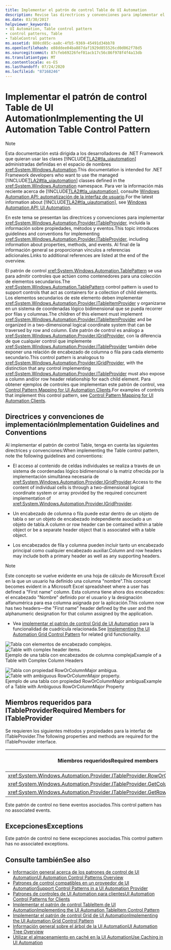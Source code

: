 ```yaml
---
title: Implementar el patrón de control Table de UI Automation
description: Revise las directrices y convenciones para implementar el patrón de control Table en la automatización de la interfaz de usuario. Conocer los miembros necesarios para la interfaz ITableProvider.
ms.date: 03/30/2017
helpviewer_keywords:
- UI Automation, Table control pattern
- control patterns, Table
- TableControl pattern
ms.assetid: 880cd85c-aa8c-4fb5-9369-45491d34bb78
ms.openlocfilehash: e88ddee04ba887daf1929d855526cd0d062f78d5
ms.sourcegitcommit: 87cfeb69226fef01acb17c56c86f978f4f4a13db
ms.translationtype: MT
ms.contentlocale: es-ES
ms.lasthandoff: 07/24/2020
ms.locfileid: "87168246"
---
```

# <a name="implementing-the-ui-automation-table-control-pattern"></a><span data-ttu-id="0f0ee-104">Implementar el patrón de control Table de UI Automation</span><span class="sxs-lookup"><span data-stu-id="0f0ee-104">Implementing the UI Automation Table Control Pattern</span></span>
> [!NOTE]
> <span data-ttu-id="0f0ee-105">Esta documentación está dirigida a los desarrolladores de .NET Framework que quieran usar las clases [!INCLUDE[TLA2#tla_uiautomation](../../../includes/tla2sharptla-uiautomation-md.md)] administradas definidas en el espacio de nombres <xref:System.Windows.Automation>.</span><span class="sxs-lookup"><span data-stu-id="0f0ee-105">This documentation is intended for .NET Framework developers who want to use the managed [!INCLUDE[TLA2#tla_uiautomation](../../../includes/tla2sharptla-uiautomation-md.md)] classes defined in the <xref:System.Windows.Automation> namespace.</span></span> <span data-ttu-id="0f0ee-106">Para ver la información más reciente acerca de [!INCLUDE[TLA2#tla_uiautomation](../../../includes/tla2sharptla-uiautomation-md.md)], consulte [Windows Automation API: automatización de la interfaz de usuario](/windows/win32/winauto/entry-uiauto-win32).</span><span class="sxs-lookup"><span data-stu-id="0f0ee-106">For the latest information about [!INCLUDE[TLA2#tla_uiautomation](../../../includes/tla2sharptla-uiautomation-md.md)], see [Windows Automation API: UI Automation](/windows/win32/winauto/entry-uiauto-win32).</span></span>  
  
 <span data-ttu-id="0f0ee-107">En este tema se presentan las directrices y convenciones para implementar <xref:System.Windows.Automation.Provider.ITableProvider>, incluida la información sobre propiedades, métodos y eventos.</span><span class="sxs-lookup"><span data-stu-id="0f0ee-107">This topic introduces guidelines and conventions for implementing <xref:System.Windows.Automation.Provider.ITableProvider>, including information about properties, methods, and events.</span></span> <span data-ttu-id="0f0ee-108">Al final de la información general se proporcionan vínculos a referencias adicionales.</span><span class="sxs-lookup"><span data-stu-id="0f0ee-108">Links to additional references are listed at the end of the overview.</span></span>  
  
 <span data-ttu-id="0f0ee-109">El patrón de control <xref:System.Windows.Automation.TablePattern> se usa para admitir controles que actúen como contenedores para una colección de elementos secundarios.</span><span class="sxs-lookup"><span data-stu-id="0f0ee-109">The <xref:System.Windows.Automation.TablePattern> control pattern is used to support controls that act as containers for a collection of child elements.</span></span> <span data-ttu-id="0f0ee-110">Los elementos secundarios de este elemento deben implementar <xref:System.Windows.Automation.Provider.ITableItemProvider> y organizarse en un sistema de coordenadas lógico bidimensional que se pueda recorrer por filas y columnas.</span><span class="sxs-lookup"><span data-stu-id="0f0ee-110">The children of this element must implement <xref:System.Windows.Automation.Provider.ITableItemProvider> and be organized in a two-dimensional logical coordinate system that can be traversed by row and column.</span></span> <span data-ttu-id="0f0ee-111">Este patrón de control es análogo a <xref:System.Windows.Automation.Provider.IGridProvider>, con la diferencia de que cualquier control que implemente <xref:System.Windows.Automation.Provider.ITableProvider> también debe exponer una relación de encabezado de columna o fila para cada elemento secundario.</span><span class="sxs-lookup"><span data-stu-id="0f0ee-111">This control pattern is analogous to <xref:System.Windows.Automation.Provider.IGridProvider>, with the distinction that any control implementing <xref:System.Windows.Automation.Provider.ITableProvider> must also expose a column and/or row header relationship for each child element.</span></span> <span data-ttu-id="0f0ee-112">Para obtener ejemplos de controles que implementan este patrón de control, vea [Control Pattern Mapping for UI Automation Clients](control-pattern-mapping-for-ui-automation-clients.md).</span><span class="sxs-lookup"><span data-stu-id="0f0ee-112">For examples of controls that implement this control pattern, see [Control Pattern Mapping for UI Automation Clients](control-pattern-mapping-for-ui-automation-clients.md).</span></span>  
  
<a name="Implementation_Guidelines_and_Conventions"></a>
## <a name="implementation-guidelines-and-conventions"></a><span data-ttu-id="0f0ee-113">Directrices y convenciones de implementación</span><span class="sxs-lookup"><span data-stu-id="0f0ee-113">Implementation Guidelines and Conventions</span></span>  
 <span data-ttu-id="0f0ee-114">Al implementar el patrón de control Table, tenga en cuenta las siguientes directrices y convenciones:</span><span class="sxs-lookup"><span data-stu-id="0f0ee-114">When implementing the Table control pattern, note the following guidelines and conventions:</span></span>  
  
- <span data-ttu-id="0f0ee-115">El acceso al contenido de celdas individuales se realiza a través de un sistema de coordenadas lógico bidimensional o la matriz ofrecida por la implementación simultánea necesaria de <xref:System.Windows.Automation.Provider.IGridProvider>.</span><span class="sxs-lookup"><span data-stu-id="0f0ee-115">Access to the content of individual cells is through a two-dimensional logical coordinate system or array provided by the required concurrent implementation of <xref:System.Windows.Automation.Provider.IGridProvider>.</span></span>  
  
- <span data-ttu-id="0f0ee-116">Un encabezado de columna o fila puede estar dentro de un objeto de tabla o ser un objeto de encabezado independiente asociado a un objeto de tabla.</span><span class="sxs-lookup"><span data-stu-id="0f0ee-116">A column or row header can be contained within a table object or be a separate header object that is associated with a table object.</span></span>  
  
- <span data-ttu-id="0f0ee-117">Los encabezados de fila y columna pueden incluir tanto un encabezado principal como cualquier encabezado auxiliar.</span><span class="sxs-lookup"><span data-stu-id="0f0ee-117">Column and row headers may include both a primary header as well as any supporting headers.</span></span>  
  
> [!NOTE]
> <span data-ttu-id="0f0ee-118">Este concepto se vuelve evidente en una hoja de cálculo de Microsoft Excel en la que un usuario ha definido una columna "nombre".</span><span class="sxs-lookup"><span data-stu-id="0f0ee-118">This concept becomes evident in a Microsoft Excel spreadsheet where a user has defined a "First name" column.</span></span> <span data-ttu-id="0f0ee-119">Esta columna tiene ahora dos encabezados: el encabezado "Nombre" definido por el usuario y la designación alfanumérica para esa columna asignada por la aplicación.</span><span class="sxs-lookup"><span data-stu-id="0f0ee-119">This column now has two headers—the "First name" header defined by the user and the alphanumeric designation for that column assigned by the application.</span></span>  
  
- <span data-ttu-id="0f0ee-120">Vea [implementar el patrón de control Grid de UI Automation](implementing-the-ui-automation-grid-control-pattern.md) para la funcionalidad de cuadrícula relacionada.</span><span class="sxs-lookup"><span data-stu-id="0f0ee-120">See [Implementing the UI Automation Grid Control Pattern](implementing-the-ui-automation-grid-control-pattern.md) for related grid functionality.</span></span>  
  
 <span data-ttu-id="0f0ee-121">![Tabla con elementos de encabezado complejos.](./media/uia-tablepattern-complex-column-headers.PNG "UIA_TablePattern_Complex_Column_Headers")</span><span class="sxs-lookup"><span data-stu-id="0f0ee-121">![Table with complex header items.](./media/uia-tablepattern-complex-column-headers.PNG "UIA_TablePattern_Complex_Column_Headers")</span></span>  
<span data-ttu-id="0f0ee-122">Ejemplo de una tabla con encabezados de columna compleja</span><span class="sxs-lookup"><span data-stu-id="0f0ee-122">Example of a Table with Complex Column Headers</span></span>  
  
 <span data-ttu-id="0f0ee-123">![Tabla con propiedad RowOrColumnMajor ambigua.](./media/uia-tablepattern-roworcolumnmajorproperty.PNG "UIA_TablePattern_RowOrColumnMajorProperty")</span><span class="sxs-lookup"><span data-stu-id="0f0ee-123">![Table with ambiguous RowOrColumnMajor property.](./media/uia-tablepattern-roworcolumnmajorproperty.PNG "UIA_TablePattern_RowOrColumnMajorProperty")</span></span>  
<span data-ttu-id="0f0ee-124">Ejemplo de una tabla con propiedad RowOrColumnMajor ambigua</span><span class="sxs-lookup"><span data-stu-id="0f0ee-124">Example of a Table with Ambiguous RowOrColumnMajor Property</span></span>  
  
<a name="Required_Members_for_ITableProvider"></a>
## <a name="required-members-for-itableprovider"></a><span data-ttu-id="0f0ee-125">Miembros requeridos para ITableProvider</span><span class="sxs-lookup"><span data-stu-id="0f0ee-125">Required Members for ITableProvider</span></span>  
 <span data-ttu-id="0f0ee-126">Se requieren los siguientes métodos y propiedades para la interfaz de ITableProvider.</span><span class="sxs-lookup"><span data-stu-id="0f0ee-126">The following properties and methods are required for the ITableProvider interface.</span></span>  
  
|<span data-ttu-id="0f0ee-127">Miembros requeridos</span><span class="sxs-lookup"><span data-stu-id="0f0ee-127">Required members</span></span>|<span data-ttu-id="0f0ee-128">Tipo de miembro</span><span class="sxs-lookup"><span data-stu-id="0f0ee-128">Member type</span></span>|<span data-ttu-id="0f0ee-129">Notas</span><span class="sxs-lookup"><span data-stu-id="0f0ee-129">Notes</span></span>|  
|----------------------|-----------------|-----------|  
|<xref:System.Windows.Automation.Provider.ITableProvider.RowOrColumnMajor%2A>|<span data-ttu-id="0f0ee-130">Propiedad.</span><span class="sxs-lookup"><span data-stu-id="0f0ee-130">Property</span></span>|<span data-ttu-id="0f0ee-131">None</span><span class="sxs-lookup"><span data-stu-id="0f0ee-131">None</span></span>|  
|<xref:System.Windows.Automation.Provider.ITableProvider.GetColumnHeaders%2A>|<span data-ttu-id="0f0ee-132">Método</span><span class="sxs-lookup"><span data-stu-id="0f0ee-132">Method</span></span>|<span data-ttu-id="0f0ee-133">None</span><span class="sxs-lookup"><span data-stu-id="0f0ee-133">None</span></span>|  
|<xref:System.Windows.Automation.Provider.ITableProvider.GetRowHeaders%2A>|<span data-ttu-id="0f0ee-134">Método</span><span class="sxs-lookup"><span data-stu-id="0f0ee-134">Method</span></span>|<span data-ttu-id="0f0ee-135">None</span><span class="sxs-lookup"><span data-stu-id="0f0ee-135">None</span></span>|  
  
 <span data-ttu-id="0f0ee-136">Este patrón de control no tiene eventos asociados.</span><span class="sxs-lookup"><span data-stu-id="0f0ee-136">This control pattern has no associated events.</span></span>  
  
<a name="Exceptions"></a>
## <a name="exceptions"></a><span data-ttu-id="0f0ee-137">Excepciones</span><span class="sxs-lookup"><span data-stu-id="0f0ee-137">Exceptions</span></span>  
 <span data-ttu-id="0f0ee-138">Este patrón de control no tiene excepciones asociadas.</span><span class="sxs-lookup"><span data-stu-id="0f0ee-138">This control pattern has no associated exceptions.</span></span>  
  
## <a name="see-also"></a><span data-ttu-id="0f0ee-139">Consulte también</span><span class="sxs-lookup"><span data-stu-id="0f0ee-139">See also</span></span>

- [<span data-ttu-id="0f0ee-140">Información general acerca de los patrones de control de UI Automation</span><span class="sxs-lookup"><span data-stu-id="0f0ee-140">UI Automation Control Patterns Overview</span></span>](ui-automation-control-patterns-overview.md)
- [<span data-ttu-id="0f0ee-141">Patrones de control compatibles en un proveedor de UI Automation</span><span class="sxs-lookup"><span data-stu-id="0f0ee-141">Support Control Patterns in a UI Automation Provider</span></span>](support-control-patterns-in-a-ui-automation-provider.md)
- [<span data-ttu-id="0f0ee-142">Patrones de controles de UI Automation para clientes</span><span class="sxs-lookup"><span data-stu-id="0f0ee-142">UI Automation Control Patterns for Clients</span></span>](ui-automation-control-patterns-for-clients.md)
- [<span data-ttu-id="0f0ee-143">Implementar el patrón de control TableItem de UI Automation</span><span class="sxs-lookup"><span data-stu-id="0f0ee-143">Implementing the UI Automation TableItem Control Pattern</span></span>](implementing-the-ui-automation-tableitem-control-pattern.md)
- [<span data-ttu-id="0f0ee-144">Implementar el patrón de control Grid de UI Automation</span><span class="sxs-lookup"><span data-stu-id="0f0ee-144">Implementing the UI Automation Grid Control Pattern</span></span>](implementing-the-ui-automation-grid-control-pattern.md)
- [<span data-ttu-id="0f0ee-145">Información general sobre el árbol de la UI Automation</span><span class="sxs-lookup"><span data-stu-id="0f0ee-145">UI Automation Tree Overview</span></span>](ui-automation-tree-overview.md)
- [<span data-ttu-id="0f0ee-146">Utilizar el almacenamiento en caché en la UI Automation</span><span class="sxs-lookup"><span data-stu-id="0f0ee-146">Use Caching in UI Automation</span></span>](use-caching-in-ui-automation.md)
